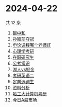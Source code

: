 # 2024-04-22

共 12 条

<!-- BEGIN -->
<!-- 最后更新时间 Mon Apr 22 2024 18:10:10 GMT+0800 (China Standard Time) -->

1. [碳中和](https://www.zhihu.com/search?q=碳中和)
1. [孙颖莎夺冠](https://www.zhihu.com/search?q=孙颖莎夺冠)
1. [申论课程哪个老师好](https://www.zhihu.com/search?q=申论课程哪个老师好)
1. [心理学考研](https://www.zhihu.com/search?q=心理学考研)
1. [在职研究生](https://www.zhihu.com/search?q=在职研究生)
1. [公考常识](https://www.zhihu.com/search?q=公考常识)
1. [湖人vs掘金](https://www.zhihu.com/search?q=湖人vs掘金)
1. [考研英语二](https://www.zhihu.com/search?q=考研英语二)
1. [定向选调生](https://www.zhihu.com/search?q=定向选调生)
1. [资料分析](https://www.zhihu.com/search?q=资料分析)
1. [哈工大计算机考研](https://www.zhihu.com/search?q=哈工大计算机考研)
1. [今日A股市场](https://www.zhihu.com/search?q=今日A股市场)

<!-- END -->
